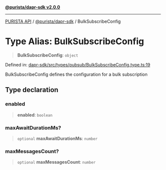 [**@purista/dapr-sdk v2.0.0**](../README.md)

***

[PURISTA API](../../../packages.md) / [@purista/dapr-sdk](../README.md) / BulkSubscribeConfig

# Type Alias: BulkSubscribeConfig

> **BulkSubscribeConfig**: `object`

Defined in: [dapr-sdk/src/types/pubsub/BulkSubscribeConfig.type.ts:19](https://github.com/puristajs/purista/blob/master/packages/dapr-sdk/src/types/pubsub/BulkSubscribeConfig.type.ts#L19)

BulkSubscribeConfig defines the configuration for a bulk subscription

## Type declaration

### enabled

> **enabled**: `boolean`

### maxAwaitDurationMs?

> `optional` **maxAwaitDurationMs**: `number`

### maxMessagesCount?

> `optional` **maxMessagesCount**: `number`
